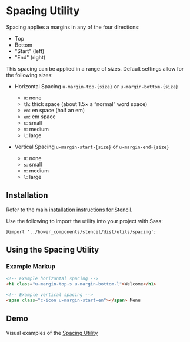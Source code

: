 # Spacing Utility

Spacing applies a margins in any of the four directions:

- Top
- Bottom
- "Start" (left)
- "End" (right)

This spacing can be applied in a range of sizes. Default settings allow for the following sizes:

- Horizontal Spacing `u-margin-top-{size}` or `u-margin-bottom-{size}`
    - `0`:  none
    - `th`: thick space (about 1.5× a “normal” word space)
    - `en`: en space (half an em)
    - `em`: em space
    - `s`:  small
    - `m`:  medium
    - `l`:  large

- Vertical Spacing  `u-margin-start-{size}` or `u-margin-end-{size}`
    - `0`: none
    - `s`: small
    - `m`: medium
    - `l`: large


## Installation

Refer to the main [installation instructions for Stencil](https://github.com/mobify/stencil#installation).

Use the following to import the utility into your project with Sass:

```
@import '../bower_components/stencil/dist/utils/spacing';
```


## Using the Spacing Utility


### Example Markup

```html
<!-- Example horizontal spacing -->
<h1 class="u-margin-top-s u-margin-bottom-l">Welcome</h1>

<!-- Example vertical spacing -->
<span class="c-icon u-margin-start-en"></span> Menu
```


## Demo

Visual examples of the [Spacing Utility](https://mobify.github.io/stencil/visual/utils/spacing/index.html)
